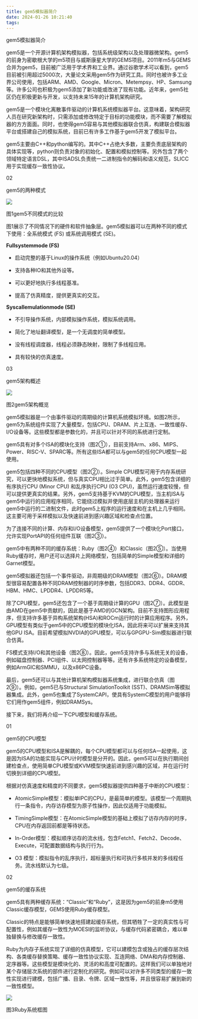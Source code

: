 ```yaml
---
title: gem5模拟器简介
date: 2024-01-26 10:21:40
tags:
---
```


gem5模拟器简介

gem5是一个开源计算机架构模拟器，包括系统级架构以及处理器微架构。gem5的前身为密歇根大学的m5项目与威斯康星大学的GEMS项目。2011年m5与GEMS合并为gem5，目前被广泛用于学术界和工业界。通过谷歌学术可以看到，gem5目前被引用超过5000次，大量论文采用gem5作为研究工具。同时也被许多工业界公司使用，包括ARM、AMD、Google、Micron、Metempsy、HP、Samsung等。许多公司也积极为gem5添加了新功能或改进了现有功能。近年来，gem5社区仍在积极更新与开发，以支持未来15年的计算机架构研究。

gem5是一个模块化离散事件驱动的计算机系统模拟器平台。这意味着，架构研究人员在研究新架构时，只需添加或修改特定于目标的功能模块，而不需要了解模拟器的方方面面。同时，也使得gem5容易与其他模拟器联合仿真，构建联合模拟器平台或搭建自己的模拟系统，目前已有许多工作基于gem5开发了模拟平台。

gem5主要由C++和python编写的。其中C++占绝大多数，主要负责底层架构的具体实现等，python则负责对象的初始化、配置和模拟控制等。另外包含了两个领域特定语言DSL，其中ISADSL负责统一二进制指令的解码和语义规范，SLICC用于实现缓存一致性协议。

02

gem5的两种模式

<img src="./v2-ccebe437675a9cc3954535f40a902af9_b.jpg">

图1gem5不同模式的比较

图1展示了不同情况下的硬件和软件抽象层。gem5模拟器可以在两种不同的模式下使用：全系统模式 (FS) 或系统调用模式 (SE)。

**Fullsystemmode (FS)**   
    
  
-   启动完整的基于Linux的操作系统（例如Ubuntu20.04）
    
-   支持各种IO和其他外设等。
    
-   可以更好地执行多线程基准。
    
-   提高了仿真精度，提供更真实的交互。
    
  
**Syscallemulationmode (SE)**   
    
  
-   不引导操作系统，内部模拟操作系统，模拟系统调用。
    
-   简化了地址翻译模型，是一个无调度的简单模型。
    
-   没有线程调度器，线程必须静态映射，限制了多线程应用。
    
-   具有较快的仿真速度。
    

03

gem5架构概述

<img src="./v2-44c5b272ff97398e472a1950a400cfb5_b.png">

图2gem5架构概览

gem5模拟器是一个由事件驱动的周期级的计算机系统模拟环境。如图2所示，gem5为系统组件实现了大量模型，包括CPU、DRAM、片上互连、一致性缓存、I/O设备等。这些模型都是参数化的，并且可以针对不同的系统进行定制。

gem5具有对多个ISA的模块化支持（图2①），目前支持Arm、x86、MIPS、Power、RISC-V、SPARC等。所有这些ISA都可以与gem5的任何CPU模型一起使用。

gem5包括四种不同的CPU模型（图2②）。Simple CPU模型可用于内存系统研究，可以更快地模拟系统，但与真实CPU相比过于简单。此外，gem5包含详细的有序执行CPU (Minor CPU) 和乱序执行CPU (O3 CPU)，虽然运行速度较慢，但可以提供更真实的结果。另外，gem5支持基于KVM的CPU模型，当主机ISA与gem5中运行的应用程序相同，它能绕过模拟并使用底层主机的处理器来运行gem5中运行的二进制文件，此时gem5上程序的运行速度和在主机上几乎相同。这主要可用于采样模拟以及快速前进到感兴趣区域和检查点位置。

为了连接不同的计算、内存和I/O设备模型，gem5提供了一个模块化Port接口，允许实现PortAPI的任何组件互联（图2③）。

gem5中有两种不同的缓存系统：Ruby（图2④）和Classic（图2⑤）。当使用Ruby缓存时，用户还可以选择片上网络模型，包括简单的Simple模型和详细的Garnet模型。

gem5模拟器还包括一个事件驱动，非周期级的DRAM模型（图2⑥）。DRAM模型很容易配置各种不同DRAM控制器的时序参数，包括DDR3、DDR4、GDDR、HBM、HMC、LPDDR4、LPDDR5等。

除了CPU模型，gem5还包含了一个基于周期级计算的GPU（图2⑦）。此模型是由AMD在gem5中贡献的，因此是基于AMD的GCN架构。目前不支持图形应用程序，但支持许多基于异构系统架构(HSA)和ROCm运行时的计算应用程序。另外，GPU模型有类似于gem5中的CPU模型的模块化ISA，因此将来可以扩展来支持其他GPU ISA。目前希望模拟NVDIA的GPU模型，可以与GPGPU-Sim模拟器进行联合仿真。

FS模式支持I/O和其他设备（图2⑧）。因此，gem5支持许多与系统无关的设备，例如磁盘控制器、PCI组件、以太网控制器等等。还有许多系统特定的设备模型，例如ArmGIC和SMMU，以及x86PC设备。

最后，gem5还可以与其他计算机架构模拟器系统集成，进行联合仿真（图2⑨）。例如，gem5已与Structural SimulationToolkit (SST)、DRAMSim等模拟器集成。此外，gem5也集成了SystemCAPI，使具有SystemC模型的用户能够将它们用作gem5组件，例如DRAMSys。

接下来，我们将再介绍一下CPU模型和缓存系统。

01

gem5的CPU模型

gem5的CPU模型和ISA是解耦的，每个CPU模型都可以与任何ISA一起使用，这是因为ISA的功能实现与CPU计时模型是分开的。因此，gem5可以在执行期间创建检查点，使用简单CPU模型或KVM模型快速前进到感兴趣的区域，并在运行时切换到详细的CPU模型。

根据对仿真速度和精度的不同要求，gem5模拟器提供四种基于中断的CPU模型：

-   AtomicSimple模型：模拟单IPC的CPU，是最简单的模型。该模型一个周期执行一条指令，内存访存模型为原子性操作，因此仅适用于功能模拟。
    
-   TimingSimple模型：在AtomicSimple模型的基础上模拟了访存内存的时序，CPU在内存返回前都是等待状态。
    
-   In-Order模型：模拟顺序访存的流水线，包含Fetch1、Fetch2、Decode、Execute，可配置数据结构与执行行为。
    
-   O3 模型：模拟指令的乱序执行，超标量执行和可执行多核并发的多线程任务。流水线默认为七级。
    

02

gem5的缓存系统

gem5具有两种缓存系统：“Classic”和“Ruby”，这是因为gem5的前身m5使用Classic缓存模型，GEMS使用Ruby缓存模型。

Classic的特点是能够简单快速地搭建起缓存系统，但其牺牲了一定的真实性与可配置性，例如其缓存一致性为MOESI的监听协议，与缓存代码紧密耦合，难以单独替换与修改缓存一致性。

Ruby为内存子系统实现了详细的仿真模型，它可以建模包含或独占的缓存层次结构、各类缓存替换策略、缓存一致性协议实现、互连网络、DMA和内存控制器、定序器等。这些模型是模块化的、灵活的和高度可配置的。这样我们可以单独地对某个存储层次系统的部件进行定制化的研究。例如可以对许多不同类型的缓存一致性实现进行建模，包括广播、目录、令牌、区域一致性等，并且很容易扩展到新的一致性模型。

<img src="./v2-d11e568915d20074b752fbe2312c9213_b.jpg">

图3Ruby系统框图